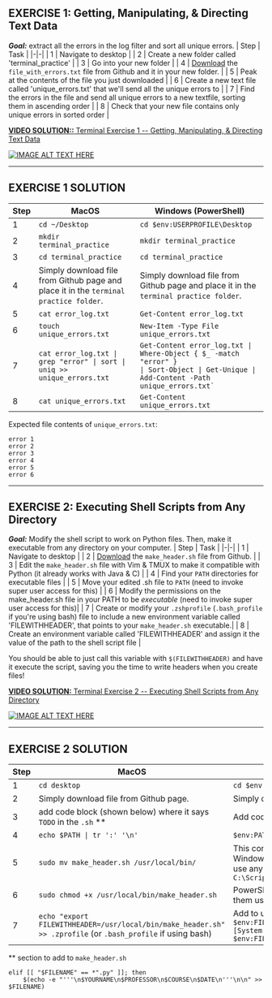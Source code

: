 
## EXERCISE 1: Getting, Manipulating, & Directing Text Data
_**Goal:**_ extract all the errors in the log filter and sort all unique errors.
| Step   | Task |
|-|-|
| 1 | Navigate to desktop |
| 2 | Create a new folder called 'terminal_practice' |
| 3 | Go into your new folder |
| 4 | [Download](../file_with_errors.txt) the `file_with_errors.txt` file from Github and it in your new folder. |
| 5 | Peak at the contents of the file you just downloaded |
| 6 | Create a new text file called 'unique_errors.txt' that we'll send all the unique errors to |
| 7 | Find the errors in the file and send all unique errors to a new textfile, sorting them in ascending order |
| 8 | Check that your new file contains only unique errors in sorted order |

[**VIDEO SOLUTION::** Terminal Exercise 1 -- Getting, Manipulating, & Directing Text Data](https://youtu.be/bKKZ5syMMDY) 

[![IMAGE ALT TEXT HERE](https://i9.ytimg.com/vi/bKKZ5syMMDY/mqdefault.jpg?v=6510c3bb&sqp=CJzU0agG&rs=AOn4CLDDWJby9GTrLuE_TQsk_ePLp4bAkg)](https://youtu.be/bKKZ5syMMDY)
***
## EXERCISE 1 SOLUTION
| Step   | MacOS        | Windows (PowerShell) |
|-|-|-|
| 1 | `cd ~/Desktop` | `cd $env:USERPROFILE\Desktop`|
| 2 | `mkdir terminal_practice` | `mkdir terminal_practice`|
| 3 | `cd terminal_practice` | `cd terminal_practice`|
| 4 | Simply download file from Github page and place it in the `terminal practice folder`. | Simply download file from Github page and place it in the `terminal practice folder`. |
| 5 | `cat error_log.txt` | `Get-Content error_log.txt`|
| 6 | `touch unique_errors.txt` | `New-Item -Type File unique_errors.txt`|
| 7 | <code>cat error_log.txt &#124; grep "error" &#124; sort &#124; uniq >> unique_errors.txt</code> | <code>Get-Content error_log.txt &#124; Where-Object { $_ -match "error" } &#124; Sort-Object &#124; Get-Unique &#124; Add-Content -Path unique_errors.txt`</code>|
| 8 | `cat unique_errors.txt` | `Get-Content unique_errors.txt`|

Expected file contents of `unique_errors.txt`:
```
error 1
error 2
error 3
error 4
error 5
error 6
```
***

## EXERCISE 2: Executing Shell Scripts from Any Directory
_**Goal:**_ Modify the shell script to work on Python files. Then, make it executable from any directory on your computer.
| Step   | Task |
|-|-|
| 1 | Navigate to desktop |
| 2 | [Download](../make_header.sh) the `make_header.sh` file from Github. |
| 3 | Edit the `make_header.sh` file with Vim & TMUX to make it compatible with Python (it already works with Java & C) |
| 4 | Find your `PATH` directories for executable files |
| 5 | Move your edited .sh file to `PATH` (need to invoke super user access for this) |
| 6 | Modify the permissions on the make_header.sh file in your PATH to be _executable_ (need to invoke super user access for this)|
| 7 | Create or modify your `.zshprofile` (`.bash_profile` if you're using bash) file to include a new     environment variable called 'FILEWITHHEADER', that points to your `make_header.sh` executable.|
| 8 | Create an environment variable called 'FILEWITHHEADER' and assign it the value of the path to the shell script file |

You should be able to just call this variable with `$(FILEWITHHEADER)` and have it execute the script, saving you the time to write headers when you create files!

[**VIDEO SOLUTION:** Terminal Exercise 2 -- Executing Shell Scripts from Any Directory](https://youtu.be/qB74sIWwN5k)
 
[![IMAGE ALT TEXT HERE](https://i9.ytimg.com/vi_webp/qB74sIWwN5k/mqdefault.webp?v=6510bf93&sqp=CJzU0agG&rs=AOn4CLBgK1wCzjzc4KLYtvUBEheUmSussQ)](https://youtu.be/qB74sIWwN5k)
***

## EXERCISE 2 SOLUTION
| Step   | MacOS        | Windows (PowerShell) |
|-|-|-|
| 1 | `cd desktop` | `cd $env:USERPROFILE\Desktop`|
| 2 | Simply download file from Github page.  | Simply download file from Github page. |
| 3 | add code block (shown below) where it says `TODO` in the `.sh` ** | Add code block where it says `TODO` in the `.ps1` script |
| 4 | `echo $PATH \| tr ':' '\n'` | `$env:PATH -split ';'` |
| 5 | `sudo mv make_header.sh /usr/local/bin/` | This command moves a shell script to a bin directory on macOS. Windows doesn't have a standard location for scripts, but you can use any desired directory. For example: `Move-Item make_header.ps1 C:\Scripts\` |
| 6 | `sudo chmod +x /usr/local/bin/make_header.sh` | PowerShell scripts don't need execution permissions. You run them using the `PowerShell` executable. |
| 7 | `echo "export FILEWITHHEADER=/usr/local/bin/make_header.sh" >> .zprofile` (or `.bash_profile` if using bash) | Add to user's profile for persistent environment variable: `$env:FILEWITHHEADER = "C:\Scripts\make_header.ps1"; [System.Environment]::SetEnvironmentVariable("FILEWITHHEADER", $env:FILEWITHHEADER, [System.EnvironmentVariableTarget]::User)` |

** section to add to `make_header.sh`
```
elif [[ "$FILENAME" == *".py" ]]; then
    $(echo -e "'''\n$YOURNAME\n$PROFESSOR\n$COURSE\n$DATE\n'''\n\n" >> $FILENAME)
```
